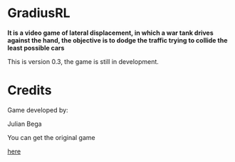 <h1 style="text-algin:center">GradiusRL</h1>

<p style="font-weight:bold">It is a video game of lateral displacement, in which a war tank drives against the hand, the objective is to dodge the traffic trying to collide the least possible cars</p>

<p>This is version 0.3, the game is still in development.</p>

<h1>Credits</h1>

<p>Game developed by:</p>
<p>Julian Bega</p>
<p>You can get the original game</p><a href="https://github.com/julianbega/GradiusRL">here</a>